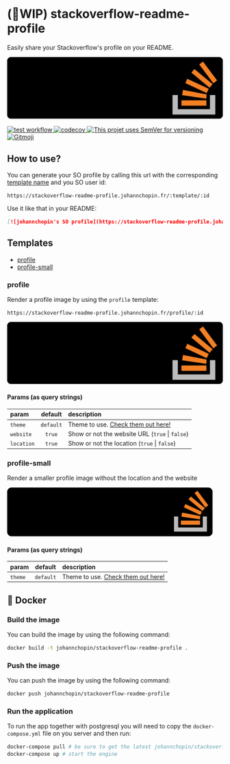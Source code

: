 # (🚧WIP) stackoverflow-readme-profile

Easily share your Stackoverflow's profile on your README.

![SO profile](./docs/profile/themes/dark.svg)

<a href="https://github.com/johannchopin/stackoverflow-readme-profile/actions">
  <img src="https://github.com/johannchopin/stackoverflow-readme-profile/actions/workflows/test.yml/badge.svg" alt="test workflow">
</a>
<a href="https://codecov.io/gh/johannchopin/stackoverflow-readme-profile">
  <img src="https://codecov.io/gh/johannchopin/stackoverflow-readme-profile/branch/main/graph/badge.svg" alt="codecov">
</a>
<a href="https://semver.org/">
  <img src="https://img.shields.io/badge/Versioning-SemVer-blue" alt="This projet uses SemVer for versioning"/>
</a>
<a href="https://gitmoji.dev">
  <img src="https://img.shields.io/badge/gitmoji-%20😜%20😍-FFDD67.svg" alt="Gitmoji">
</a>

## How to use?

You can generate your SO profile by calling this url with the corresponding [template name](#templates) and you SO user id:

```
https://stackoverflow-readme-profile.johannchopin.fr/:template/:id
```

Use it like that in your README:

```md
[![johannchopin's SO profile](https://stackoverflow-readme-profile.johannchopin.fr/profile/8583669)](https://github.com/johannchopin/stackoverflow-readme-profile)
```

## Templates
- [profile](#profile)
- [profile-small](#profile-small)

### profile

Render a profile image by using the `profile` template:

```
https://stackoverflow-readme-profile.johannchopin.fr/profile/:id
```

![profile](./docs/profile/themes/dark.svg)

#### Params (as query strings)

|    param   |  default  |               description              |
|:-----------|:---------:|:---------------------------------------|
| `theme`    | `default` | Theme to use. [Check them out here!](./docs/profile/README.md) |
| `website`  | `true`    | Show or not the website URL (`true` \| `false`) |
| `location` | `true`    | Show or not the location (`true` \| `false`) |


### profile-small

Render a smaller profile image without the location and the website

![profile](./docs/profile-small/themes/dark.svg)

#### Params (as query strings)

|    param   |  default  |               description              |
|:-----------|:---------:|:---------------------------------------|
| `theme`    | `default` | Theme to use. [Check them out here!](./docs/profile-small/README.md) |

## 🐳 Docker

### Build the image
You can build the image by using the following command:

```bash
docker build -t johannchopin/stackoverflow-readme-profile .
```

### Push the image
You can push the image by using the following command:

```bash
docker push johannchopin/stackoverflow-readme-profile
```

### Run the application
To run the app together with postgresql you will need to copy the `docker-compose.yml` file on you server and then run:

```bash
docker-compose pull # be sure to get the latest johannchopin/stackoverflow-readme-profile image version
docker-compose up # start the engine
```

